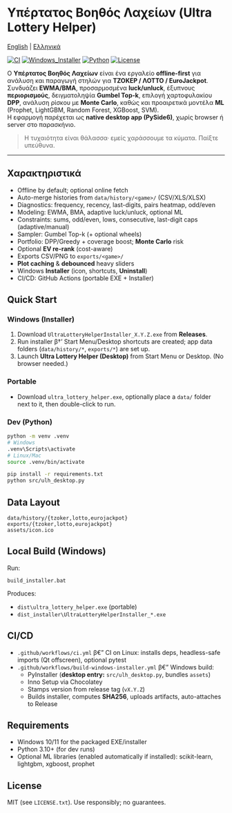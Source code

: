 # Υπέρτατος Βοηθός Λαχείων (Ultra Lottery Helper)
[English](README.md) | [Ελληνικά](README.el.md)

[![CI](https://img.shields.io/badge/CI-passing-brightgreen)](#)
[![Windows_Installer](https://img.shields.io/badge/Windows-Installer-blue)](#)
[![Python](https://img.shields.io/badge/Python-3.10+-blue)](#)
[![License](https://img.shields.io/badge/License-MIT-yellow)](#)

Ο **Υπέρτατος Βοηθός Λαχείων** είναι ένα εργαλείο **offline-first** για ανάλυση και παραγωγή στηλών για **ΤΖΟΚΕΡ / ΛΟΤΤΟ / EuroJackpot**.  
Συνδυάζει **EWMA/BMA**, προσαρμοσμένα **luck/unluck**, έξυπνους **περιορισμούς**, δειγματοληψία **Gumbel Top-k**, επιλογή χαρτοφυλακίου **DPP**, ανάλυση ρίσκου με **Monte Carlo**, καθώς και προαιρετικά μοντέλα **ML** (Prophet, LightGBM, Random Forest, XGBoost, SVM).  
Η εφαρμογή παρέχεται ως **native desktop app (PySide6)**, χωρίς browser ή server στο παρασκήνιο.

> Η τυχαιότητα είναι θάλασσα· εμείς χαράσσουμε τα κύματα. Παίξτε υπεύθυνα.

---

## Χαρακτηριστικά

- Offline by default; optional online fetch
- Auto-merge histories from `data/history/<game>/` (CSV/XLS/XLSX)
- Diagnostics: frequency, recency, last-digits, pairs heatmap, odd/even
- Modeling: EWMA, BMA, adaptive luck/unluck, optional ML
- Constraints: sums, odd/even, lows, consecutive, last-digit caps (adaptive/manual)
- Sampler: Gumbel Top-k (+ optional wheels)
- Portfolio: DPP/Greedy + coverage boost; **Monte Carlo** risk
- Optional **EV re-rank** (cost-aware)
- Exports CSV/PNG to `exports/<game>/`
- **Plot caching** & **debounced** heavy sliders
- Windows **Installer** (icon, shortcuts, **Uninstall**)
- CI/CD: GitHub Actions (portable EXE + Installer)

## Quick Start
### Windows (Installer)
1. Download `UltraLotteryHelperInstaller_X.Y.Z.exe` from **Releases**.
2. Run installer β†’ Start Menu/Desktop shortcuts are created; app data folders (`data/history/*`, `exports/*`) are set up.
3. Launch **Ultra Lottery Helper (Desktop)** from Start Menu or Desktop. (No browser needed.)

### Portable
- Download `ultra_lottery_helper.exe`, optionally place a `data/` folder next to it, then double-click to run.

### Dev (Python)
```bash
python -m venv .venv
# Windows
.venv\Scripts\activate
# Linux/Mac
source .venv/bin/activate

pip install -r requirements.txt
python src/ulh_desktop.py
```

## Data Layout
```
data/history/{tzoker,lotto,eurojackpot}
exports/{tzoker,lotto,eurojackpot}
assets/icon.ico
```

## Local Build (Windows)
Run:
```
build_installer.bat
```
Produces:
- `dist\ultra_lottery_helper.exe` (portable)
- `dist_installer\UltraLotteryHelperInstaller_*.exe`

## CI/CD
- `.github/workflows/ci.yml` β€” CI on Linux: installs deps, headless-safe imports (Qt offscreen), optional pytest
- `.github/workflows/build-windows-installer.yml` β€” Windows build:
  - PyInstaller (**desktop entry:** `src/ulh_desktop.py`, bundles `assets`)
  - Inno Setup via Chocolatey
  - Stamps version from release tag (`vX.Y.Z`)
  - Builds installer, computes **SHA256**, uploads artifacts, auto-attaches to Release

## Requirements
- Windows 10/11 for the packaged EXE/installer
- Python 3.10+ (for dev runs)
- Optional ML libraries (enabled automatically if installed): scikit-learn, lightgbm, xgboost, prophet

## License
MIT (see `LICENSE.txt`). Use responsibly; no guarantees.
